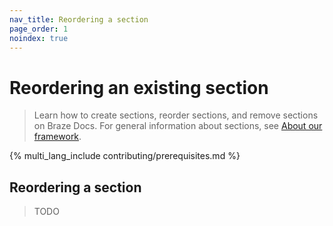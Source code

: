 ```yaml
---
nav_title: Reordering a section
page_order: 1
noindex: true
---
```


# Reordering an existing section

> Learn how to create sections, reorder sections, and remove sections on Braze Docs. For general information about sections, see [About our framework]({{site.baseurl}}/home/about_our_framework/).

{% multi_lang_include contributing/prerequisites.md %}

## Reordering a section

> TODO
